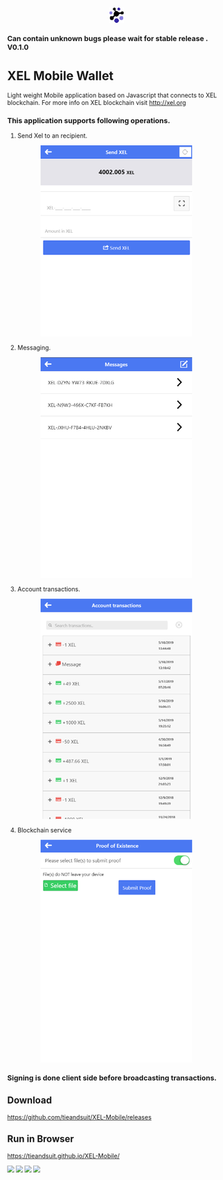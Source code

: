 <p align="center">
  <img src="res/android/Xel.png" width="35" title="hover text">
</p>

### Can contain unknown bugs please wait for stable release . V0.1.0

# XEL Mobile Wallet
Light weight Mobile application based on Javascript that connects to XEL blockchain. For more info on XEL blockchain visit http://xel.org

### This application supports following operations.


1. Send Xel to an recipient.
<p align="center">
  <img src="img/Screenshot1.png" width="350" title="hover text">
</p>

2. Messaging.
<p align="center">
  <img src="img/Screenshot2.png" width="350" title="hover text">
</p>

3. Account transactions.
<p align="center">
  <img src="img/Screenshot3.png" width="350" title="hover text">
</p>

4. Blockchain service
<p align="center">
  <img src="img/Screenshot4.png" width="350" title="hover text">
</p>

### Signing is done client side before broadcasting transactions.

## Download 

https://github.com/tieandsuit/XEL-Mobile/releases

## Run in Browser

https://tieandsuit.github.io/XEL-Mobile/

<img src=https://build.phonegap.com/apps/3576941/badge/643380414/version.svg /> <img src=https://build.phonegap.com/apps/3576941/badge/643380414/android.svg /> <img src=https://build.phonegap.com/apps/3576941/badge/643380414/winphone.svg /> <img src=https://build.phonegap.com/apps/3576941/badge/643380414/ios.svg />

